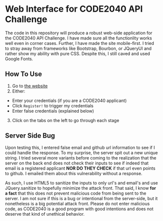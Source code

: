 # Web Interface for CODE2040 API Challenge

The code in this repository will produce a robust web-side application for the CODE2040 API Challenge. I have made sure all the functionlity works well even in corner cases. Further, I have made the site mobile-first. I tried to stray away from frameworks like Bootstrap, Bourbon, or JQueryUI and rather show my ability with pure CSS. Despite this, I still caved and used Google Fonts.

## How To Use

1. Go to [the website](http://andonigarcia.github.io/CODE2040-API-Challenge)
2. Either:
  * Enter your credentials (if you are a CODE2040 applicant)
  * Click `Register!` to trigger my credentials
  * Enter false credentials (explained below)
3. Click on the tabs on the left to go through each stage

## Server Side Bug

Upon testing this, I entered false email and github url information to see if I could handle the response. To my surprise, the server spit out a new unique string. I tried several more variants before coming to the realization that the server on the back end does not check their inputs to see if indeed that email is a registered applicant **NOR DO THEY CHECK** if that url even points to github. I emailed them about this vulnerability without a response.

As such, I use HTML5 to sanitize the inputs to only url's and email's and use JQuery.sanitize to hopefully minimize the attack front. That said, I know **for a fact** that this does not prevent malicious code from being sent to the server. I am not sure if this is a bug or intentional from the server-side, but it nonetheless is a big potential attack front. Please do not enter malicious code, as CODE2040 is a good program with good intentions and does not deserve that kind of unethical behavior.
